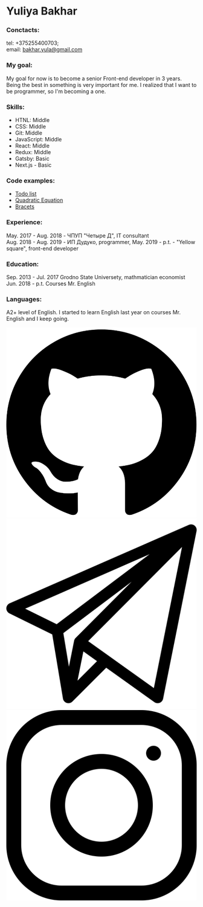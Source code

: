 # Yuliya Bakhar

### Conctacts:

tel: +375255400703;  
email: bakhar.yula@gmail.com

### My goal:

My goal for now is to become a senior Front-end developer in 3 years. Being the best in something is very important for me. I realized that I want to be programmer, so I'm becoming a one.

### Skills:

- HTNL: Middle
- CSS: Middle
- Git: Middle
- JavaScript: Middle
- React: Middle
- Redux: Middle
- Gatsby: Basic
- Next.js - Basic

### Code examples:

- [Todo list](https://github.com/YuliaBakhar/todolist)
- [Quadratic Equation](https://github.com/YuliaBakhar/quadratic-equation)
- [Bracets](https://github.com/YuliaBakhar/additional_5)

### Experience:

May. 2017 - Aug. 2018 - ЧПУП "Четыре Д", IT consultant  
Aug. 2018 - Aug. 2019 - ИП Дудуко, programmer,
May. 2019 - p.t. - "Yellow square", front-end developer

### Education:

Sep. 2013 - Jul. 2017 Grodno State Universety, mathmatician economist
Jun. 2018 - p.t. Courses Mr. English

### Languages:

A2+ level of English. I started to learn English last year on courses Mr. English and I keep going.

[![Icon of GitHub](/icons/github.svg)](https://github.com/YuliaBakhar)
[![IIcon of Telegram](/icons/telegram.svg)](https://t.me/foultra)
[![Icon of Instagram](/icons/instagram.svg)](https://www.instagram.com/foultra)
